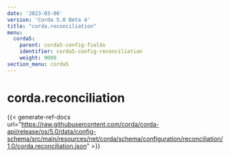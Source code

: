 ```yaml
---
date: '2023-03-08'
version: 'Corda 5.0 Beta 4'
title: "corda.reconciliation"
menu:
  corda5:
    parent: corda5-config-fields
    identifier: corda5-config-reconciliation
    weight: 9000
section_menu: corda5
---
```

# corda.reconciliation
{{< generate-ref-docs url="https://raw.githubusercontent.com/corda/corda-api/release/os/5.0/data/config-schema/src/main/resources/net/corda/schema/configuration/reconciliation/1.0/corda.reconciliation.json" >}}